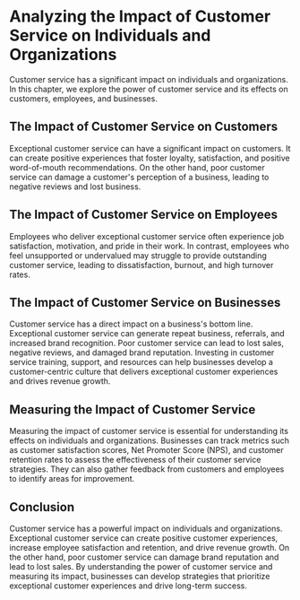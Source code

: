 Analyzing the Impact of Customer Service on Individuals and Organizations
=================================================================================================================================

Customer service has a significant impact on individuals and organizations. In this chapter, we explore the power of customer service and its effects on customers, employees, and businesses.

The Impact of Customer Service on Customers
-------------------------------------------

Exceptional customer service can have a significant impact on customers. It can create positive experiences that foster loyalty, satisfaction, and positive word-of-mouth recommendations. On the other hand, poor customer service can damage a customer's perception of a business, leading to negative reviews and lost business.

The Impact of Customer Service on Employees
-------------------------------------------

Employees who deliver exceptional customer service often experience job satisfaction, motivation, and pride in their work. In contrast, employees who feel unsupported or undervalued may struggle to provide outstanding customer service, leading to dissatisfaction, burnout, and high turnover rates.

The Impact of Customer Service on Businesses
--------------------------------------------

Customer service has a direct impact on a business's bottom line. Exceptional customer service can generate repeat business, referrals, and increased brand recognition. Poor customer service can lead to lost sales, negative reviews, and damaged brand reputation. Investing in customer service training, support, and resources can help businesses develop a customer-centric culture that delivers exceptional customer experiences and drives revenue growth.

Measuring the Impact of Customer Service
----------------------------------------

Measuring the impact of customer service is essential for understanding its effects on individuals and organizations. Businesses can track metrics such as customer satisfaction scores, Net Promoter Score (NPS), and customer retention rates to assess the effectiveness of their customer service strategies. They can also gather feedback from customers and employees to identify areas for improvement.

Conclusion
----------

Customer service has a powerful impact on individuals and organizations. Exceptional customer service can create positive customer experiences, increase employee satisfaction and retention, and drive revenue growth. On the other hand, poor customer service can damage brand reputation and lead to lost sales. By understanding the power of customer service and measuring its impact, businesses can develop strategies that prioritize exceptional customer experiences and drive long-term success.
